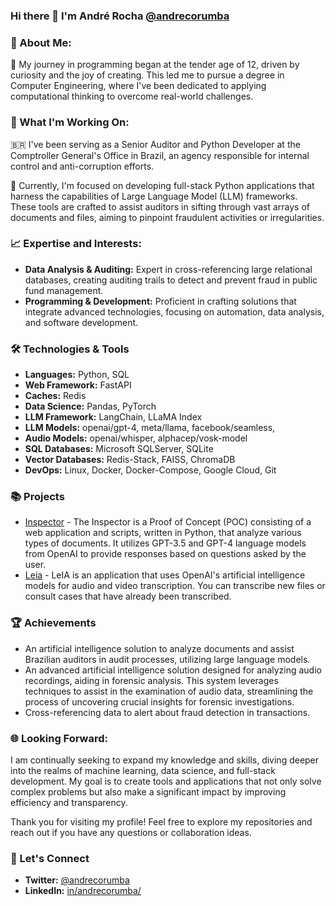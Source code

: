 ### Hi there 👋 I'm André Rocha [@andrecorumba](https://twitter.com/andrecorumba)

### 🌟 About Me:
🤖 My journey in programming began at the tender age of 12, driven by curiosity and the joy of creating. This led me to pursue a degree in Computer Engineering, where I've been dedicated to applying computational thinking to overcome real-world challenges. 

### 🚀 What I'm Working On:
🇧🇷 I've been serving as a Senior Auditor and Python Developer at the Comptroller General's Office in Brazil, an agency responsible for internal control and anti-corruption efforts.

🚀 Currently, I'm focused on developing full-stack Python applications that harness the capabilities of Large Language Model (LLM) frameworks. These tools are crafted to assist auditors in sifting through vast arrays of documents and files, aiming to pinpoint fraudulent activities or irregularities.

### 📈 Expertise and Interests:

- **Data Analysis & Auditing:** Expert in cross-referencing large relational databases, creating auditing trails to detect and prevent fraud in public fund management.
- **Programming & Development:** Proficient in crafting solutions that integrate advanced technologies, focusing on automation, data analysis, and software development.

### 🛠 Technologies & Tools
- **Languages:** Python, SQL
- **Web Framework:** FastAPI
- **Caches:** Redis
- **Data Science:** Pandas, PyTorch
- **LLM Framework:** LangChain, LLaMA Index
- **LLM Models:** openai/gpt-4, meta/llama, facebook/seamless,
- **Audio Models:** openai/whisper, alphacep/vosk-model
- **SQL Databases:** Microsoft SQLServer, SQLite
- **Vector Databases:** Redis-Stack, FAISS, ChromaDB
- **DevOps:** Linux, Docker, Docker-Compose, Google Cloud, Git

### 📚 Projects
- [Inspector](https://github.com/andrecorumba/inspector) - The Inspector is a Proof of Concept (POC) consisting of a web application and scripts, written in Python, that analyze various types of documents. It utilizes GPT-3.5 and GPT-4 language models from OpenAI to provide responses based on questions asked by the user.
- [Leia](https://github.com/andrecorumba/leia) - LeIA is an application that uses OpenAI's artificial intelligence models for audio and video transcription. You can transcribe new files or consult cases that have already been transcribed.

### 🏆 Achievements
- An artificial intelligence solution to analyze documents and assist Brazilian auditors in audit processes, utilizing large language models.
- An advanced artificial intelligence solution designed for analyzing audio recordings, aiding in forensic analysis. This system leverages techniques to assist in the examination of audio data, streamlining the process of uncovering crucial insights for forensic investigations.
- Cross-referencing data to alert about fraud detection in transactions.

### 🌐 Looking Forward:

I am continually seeking to expand my knowledge and skills, diving deeper into the realms of machine learning, data science, and full-stack development. My goal is to create tools and applications that not only solve complex problems but also make a significant impact by improving efficiency and transparency.

Thank you for visiting my profile! Feel free to explore my repositories and reach out if you have any questions or collaboration ideas.

### 💬 Let's Connect
- **Twitter:** [@andrecorumba](https://twitter.com/andrecorumba)
- **LinkedIn:**  [in/andrecorumba/](https://www.linkedin.com/in/andrecorumba/)
